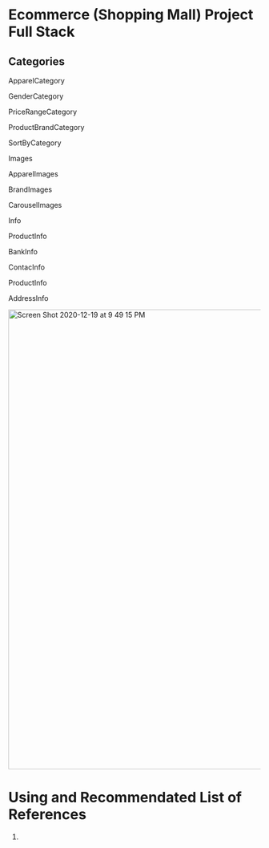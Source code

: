 
#                                           Ecommerce (Shopping Mall) Project Full Stack 
   
## Categories

   ApparelCategory

   GenderCategory

PriceRangeCategory​

ProductBrandCategory​

SortByCategory​

Images​

ApparelImages​

BrandImages​

CarouselImages​

Info​

ProductInfo​

BankInfo​

ContacInfo​

ProductInfo​

AddressInfo
 
 <img width="917" alt="Screen Shot 2020-12-19 at 9 49 15 PM" src="https://user-images.githubusercontent.com/11626327/102714154-1709fb80-4310-11eb-9a57-2cfb2dbd5207.png">
 
 
#   Using and Recommendated List of References
 1. 
